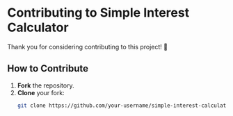 # Contributing to Simple Interest Calculator

Thank you for considering contributing to this project! 🎉

## How to Contribute

1. **Fork** the repository.
2. **Clone** your fork:
   ```bash
   git clone https://github.com/your-username/simple-interest-calculator.git
